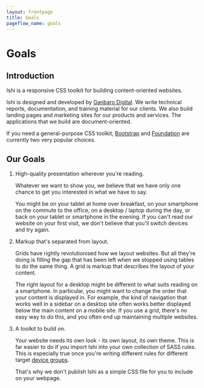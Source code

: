 ```yaml
---
layout: frontpage
title: Goals
pageflow_name: goals
---
```


# Goals

## Introduction

Ishi is a responsive CSS toolkit for building content-oriented websites.

Ishi is designed and developed by [Ganbaro Digital](https://ganbarodigital.com). We write technical reports, documentation, and training material for our clients. We also build landing pages and marketing sites for our products and services. The applications that we build are document-oriented.

If you need a general-purpose CSS toolkit, [Bootstrap](http://getbootstrap.com) and [Foundation](http://foundation.zurb.com) are currently two very popular choices.

## Our Goals

1. High-quality presentation wherever you're reading.

   Whatever we want to show you, we believe that we have only one chance to get you interested in what we have to say.

   You might be on your tablet at home over breakfast, on your smartphone on the commute to the office, on a desktop / laptop during the day, or back on your tablet or smartphone in the evening. If you can't read our website on your first visit, we don't believe that you'll switch devices and try again.

1. Markup that's separated from layout.

   Grids have rightly revolutionised how we layout websites. But all they're doing is filling the gap that has been left when we stopped using tables to do the same thing. A grid is markup that describes the layout of your content.

   The right layout for a desktop might be different to what suits reading on a smartphone. In particular, you might want to change the order that your content is displayed in. For example, the kind of navigation that works well in a sidebar on a desktop site often works better displayed below the main content on a mobile site. If you use a grid, there's no easy way to do this, and you often end up maintaining multiple websites.

1. A toolkit to build on.

   Your website needs its own look - its own layout, its own theme. This is far easier to do if you import Ishi into your own collection of SASS rules. This is especially true once you're writing different rules for different target [device groups](device-groups.html).

   That's why we don't publish Ishi as a simple CSS file for you to include on your webpage.
